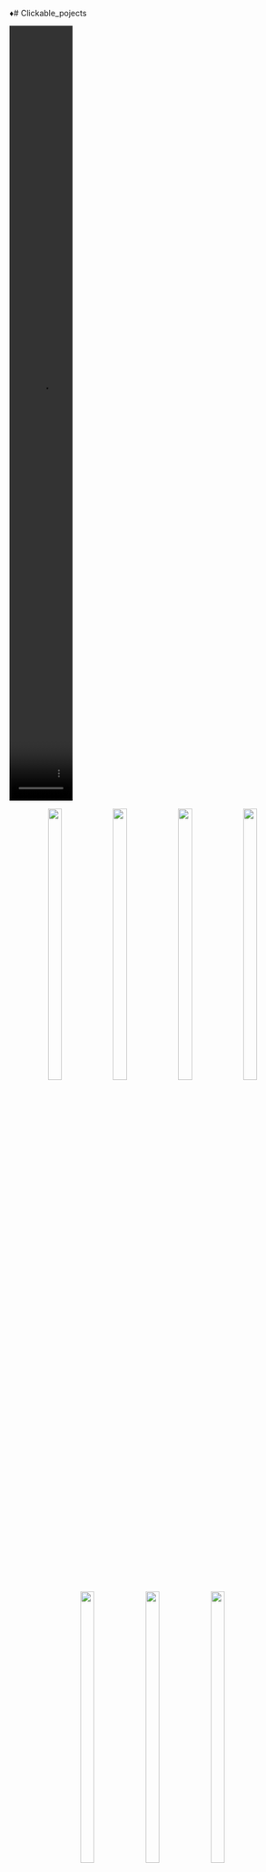 
♦# Clickable_pojects

<video  width=22% height=35% controls> <source src ="https://github.com/DurgaMewada/clickable_pojects/assets/149373536/adf0f373-c96c-439d-ad2e-994ca8388b98">
<video  width=22% height=35% controls> <source src ="https://github.com/DurgaMewada/clickable_pojects/assets/149373536/447d8158-9dbc-47f2-99a2-352cf7625306">
<video  width=22% height=35% controls> <source src ="https://github.com/DurgaMewada/clickable_pojects/assets/149373536/a92d18cf-f6b9-40db-9e3e-dbe43cfd2f79">


<p align="center">
    <img src = "https://github.com/DurgaMewada/clickable_pojects/assets/149373536/cb3342aa-677e-4255-830d-4d44bb8cc90a" width=22% height=35% >
    <img src = "https://github.com/DurgaMewada/clickable_pojects/assets/149373536/8294e5af-afe1-40d0-a1cc-3d5441ca22b1" width=22% height=35% >
    <img src = "https://github.com/DurgaMewada/clickable_pojects/assets/149373536/677e183f-5b08-4e20-ad99-e900aa1e6ff0" width=22% height=35% >
    <img src = "https://github.com/DurgaMewada/clickable_pojects/assets/149373536/5b38652a-78d7-4b5d-a0ec-24b08e264853" width=22% height=35% >
   

</p>

<p align="center">
   <img src = "https://github.com/DurgaMewada/clickable_pojects/assets/149373536/5dca2a9e-95d1-4ae0-a256-014788ff2c5a" width=22% height=35% >
   <img src = "https://github.com/DurgaMewada/clickable_pojects/assets/149373536/9995262d-7cdf-419e-ad06-ca61735566bf" width=22% height=35% >
   <img src = "https://github.com/DurgaMewada/clickable_pojects/assets/149373536/037b68b7-6563-48f4-9f85-9b7d15584c15" width=22% height=35% >
</p>
![Screenshot_ColorAndIcons_Chance]()


A new Flutter project.
## Getting Started

This project is a starting point for a Flutter application.

A few resources to get you started if this is your first Flutter project:

- [Lab: Write your first Flutter app](https://docs.flutter.dev/get-started/codelab)

- [Cookbook: Useful Flutter samples](https://docs.flutter.dev/cookbook)

For help getting started with Flutter development, view the
[online documentation](https://docs.flutter.dev/), which offers tutorials,
samples, guidance on mobile development, and a full API reference.
